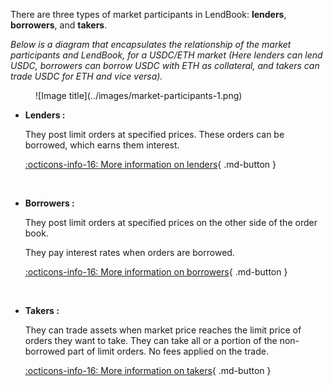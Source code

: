 There are three types of market participants in LendBook: **lenders**, **borrowers**, and **takers**.

*Below is a diagram that encapsulates the relationship of the market participants and LendBook, for a USDC/ETH market (Here lenders can lend USDC, borrowers can borrow USDC with ETH as collateral, and takers can trade USDC for ETH and vice versa).*

<figure markdown>
  ![Image title](../images/market-participants-1.png)
</figure>


* **Lenders :** 

    They post limit orders at specified prices. These orders can be borrowed, which earns them interest.

    [:octicons-info-16: More information on lenders](../../users/lender){ .md-button }


<br>

* **Borrowers :** 

    They post limit orders at specified prices on the other side of the order book. 

    They pay interest rates when orders are borrowed. 

    [:octicons-info-16: More information on borrowers](../../users/borrower){ .md-button }
    
<br>

* **Takers :** 

    They can trade assets when market price reaches the limit price of orders they want to take.  They can take all or a portion of the non-borrowed part of limit orders. No fees applied on the trade. 
    
    [:octicons-info-16: More information on takers](../../users/taker){ .md-button }

<br>

